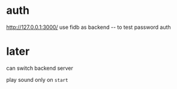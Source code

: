 # auth

http://127.0.0.1:3000/
use fidb as backend -- to test password auth

# later

can switch backend server

play sound only on `start`

